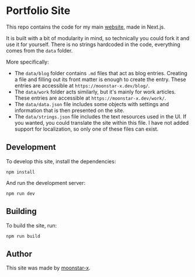 # Portfolio Site

This repo contains the code for my main [website](https://moonstar-x.dev), made in Next.js.

It is built with a bit of modularity in mind, so technically you could fork it and use it for yourself. There is no strings
hardcoded in the code, everything comes from the `data` folder.

More specifically:

* The `data/blog` folder contains `.md` files that act as blog entries. Creating a file and filling out its front matter is enough
to create the entry. These entries are accessible at `https://moonstar-x.dev/blog/`.
* The `data/work` folder acts similarly, but it's mainly for work articles. These entries are accessible at `https://moonstar-x.dev/work/`.
* The `data/data.json` file includes some objects with settings and information that is then presented on the site.
* The `data/strings.json` file includes the text resources used in the UI. If you wanted, you could translate the site within this file.
I have not added support for localization, so only one of these files can exist.

## Development

To develop this site, install the dependencies:

```text
npm install
```

And run the development server:

```text
npm run dev
```

## Building

To build the site, run:

```text
npm run build
```

## Author

This site was made by [moonstar-x](https://github.com/moonstar-x).
